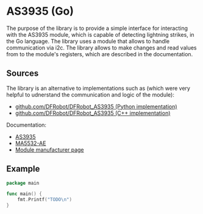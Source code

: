 # AS3935 (Go)

The purpose of the library is to provide a simple interface for interacting with the AS3935 module, which is capable of detecting lightning strikes, in the Go language. The library uses a module that allows to handle communication via i2c. The library allows to make changes and read values from to the module's registers, which are described in the documentation.

## Sources
The library is an alternative to implementations such as (which were very helpful to udnerstand the communication and logic of the module): 
- [github.com/DFRobot/DFRobot_AS3935 (Python implementation)](https://github.com/DFRobot/DFRobot_AS3935/blob/master/python/raspberrypi/DFRobot_AS3935_Lib.py)
- [github.com/DFRobot/DFRobot_AS3935 (C++ implementation)](https://github.com/DFRobot/DFRobot_AS3935/blob/master/DFRobot_AS3935_I2C.cpp)

Documentation:
- [AS3935](https://raw.githubusercontent.com/DFRobot/Wiki/SEN0290/DFRobot_SEN0290/res/AS3935_Franklin%20Lightning%20Sensor%20IC.pdf)
- [MA5532-AE](https://raw.githubusercontent.com/DFRobot/Wiki/SEN0290/DFRobot_SEN0290/res/Coilcraft%20MA5532-AE.pdf)
- [Module manufacturer page](https://www.dfrobot.com/product-1828.html)

## Example
```go
package main

func main() {
    fmt.Printf("TODO\n")
}
```
